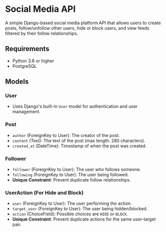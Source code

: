# Social Media API

A simple Django-based social media platform API that allows users to create posts, follow/unfollow other users, hide or block users, and view feeds filtered by their follow relationships.

## Requirements

- Python 3.8 or higher
- PostgreSQL

## Models

### User
- Uses Django's built-in `User` model for authentication and user management.

### Post
- `author` (ForeignKey to User): The creator of the post.
- `content` (Text): The text of the post (max length: 280 characters).
- `created_at` (DateTime): Timestamp of when the post was created.

### Follower
- `follower` (ForeignKey to User): The user who follows someone.
- `following` (ForeignKey to User): The user being followed.
- **Unique Constraint**: Prevent duplicate follow relationships.

### UserAction (For Hide and Block)
- `user` (ForeignKey to User): The user performing the action.
- `target_user` (ForeignKey to User): The user being hidden/blocked.
- `action` (ChoiceField): Possible choices are `HIDE` or `BLOCK`.
- **Unique Constraint**: Prevent duplicate actions for the same user-target pair.

